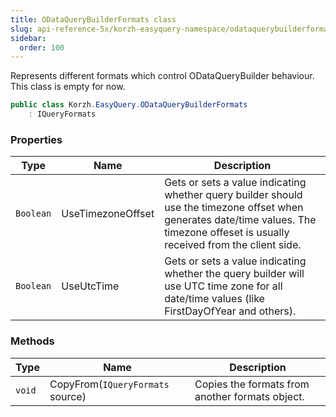 ```yaml
---
title: ODataQueryBuilderFormats class
slug: api-reference-5x/korzh-easyquery-namespace/odataquerybuilderformats-class
sidebar:
  order: 100
---
```


Represents different formats which control ODataQueryBuilder behaviour.  This class is empty for now.
```csharp
public class Korzh.EasyQuery.ODataQueryBuilderFormats
    : IQueryFormats

```

### Properties

| Type | Name | Description | 
| --- | --- | --- | 
| `Boolean` | UseTimezoneOffset | Gets or sets a value indicating whether query builder should use the timezone offset when generates date/time values.  The timezone offeset is usually received from the client side. | 
| `Boolean` | UseUtcTime | Gets or sets a value indicating whether the query builder will use UTC time zone for all date/time values (like FirstDayOfYear and others). | 


### Methods

| Type | Name | Description | 
| --- | --- | --- | 
| `void` | CopyFrom(`IQueryFormats` source) | Copies the formats from another formats object. |

